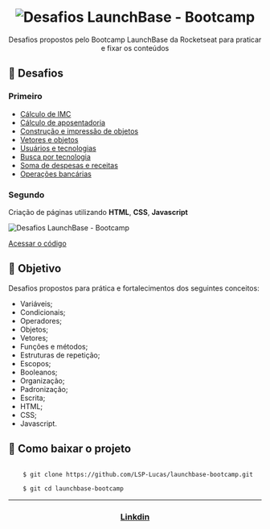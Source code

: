 <h1 align="center">
    <img src="https://ik.imagekit.io/mqh5rdpeme/img-launchbase_u1x6ViV8P.png" alt="Desafios LaunchBase - Bootcamp" /> </h1>


<p align="center">Desafios propostos pelo Bootcamp LaunchBase da Rocketseat para praticar e fixar os conteúdos </p>

## 🚀 Desafios

### Primeiro

- [Cálculo de IMC](https://github.com/LSP-Lucas/launchbase-bootcamp/blob/master/Desafios-01/calcular-imc.js)
- [Cálculo de aposentadoria](https://github.com/LSP-Lucas/launchbase-bootcamp/blob/master/Desafios-01/calcular-aposentadoria.js)
- [Construção e impressão de objetos](https://github.com/LSP-Lucas/launchbase-bootcamp/blob/master/Desafios-01/objeto.js)
- [Vetores e objetos](https://github.com/LSP-Lucas/launchbase-bootcamp/blob/master/Desafios-01/vetores-objetos.js)
- [Usuários e tecnologias](https://github.com/LSP-Lucas/launchbase-bootcamp/blob/master/Desafios-01/usuarios-tecnologia.js)
- [Busca por tecnologia](https://github.com/LSP-Lucas/launchbase-bootcamp/blob/master/Desafios-01/buscar-tecnologias.js)
- [Soma de despesas e receitas](https://github.com/LSP-Lucas/launchbase-bootcamp/blob/master/Desafios-01/despesas.js)
- [Operações bancárias](https://github.com/LSP-Lucas/launchbase-bootcamp/blob/master/Desafios-01/operacao-bancaria.js)

### Segundo

Criação de páginas utilizando **HTML**, **CSS**, **Javascript**

<img src="https://ik.imagekit.io/mqh5rdpeme/projeto_JjlG_2V_n.gif" alt="Desafios LaunchBase - Bootcamp" />

[Acessar o código](https://github.com/LSP-Lucas/launchbase-bootcamp/tree/master/Desafios-02 "Acessar o código")

## 📌 Objetivo

Desafios propostos para prática e fortalecimentos dos seguintes conceitos:

- Variáveis;
- Condicionais;
- Operadores;
- Objetos;
- Vetores;
- Funções e métodos;
- Estruturas de repetição;
- Escopos;
- Booleanos;
- Organização;
- Padronização;
- Escrita;
- HTML;
- CSS;
- Javascript.

## 📂 Como baixar o projeto

```bash

    $ git clone https://github.com/LSP-Lucas/launchbase-bootcamp.git

    $ git cd launchbase-bootcamp

```
---
<h3 align="center">

 [Linkdin](https://www.linkedin.com/in/lucas-da-silva-pedroso-0b4420191/)

 </h3>